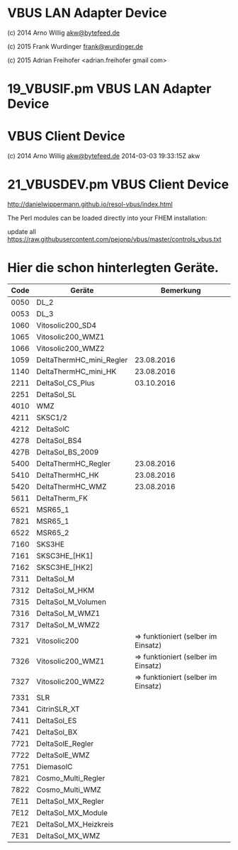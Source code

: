# VBUS LAN Adapter Device

 (c) 2014 Arno Willig <akw@bytefeed.de>
 
 (c) 2015 Frank Wurdinger <frank@wurdinger.de>
 
 (c) 2015 Adrian Freihofer <adrian.freihofer gmail com>

# 19_VBUSIF.pm    VBUS LAN Adapter Device


# VBUS Client Device

 (c) 2014 Arno Willig <akw@bytefeed.de>  2014-03-03 19:33:15Z akw 

# 21_VBUSDEV.pm   VBUS Client Device 


http://danielwippermann.github.io/resol-vbus/index.html



The Perl modules can be loaded directly into your FHEM installation:

 update all https://raw.githubusercontent.com/pejonp/vbus/master/controls_vbus.txt



Hier die schon hinterlegten Geräte. 
======

|Code | Geräte|Bemerkung|
| ------------- | ----------- | ----------- |
|0050 |  DL_2 |
|0053 |  DL_3 |
|1060|Vitosolic200_SD4|
|1065|Vitosolic200_WMZ1|
|1066|Vitosolic200_WMZ2|
|1059|DeltaThermHC_mini_Regler| 23.08.2016
|1140|DeltaThermHC_mini_HK| 23.08.2016
|2211|DeltaSol_CS_Plus| 03.10.2016
|2251|DeltaSol_SL|
|4010|WMZ|
|4211|SKSC1/2|
|4212|DeltaSolC|
|4278|DeltaSol_BS4|
|427B|DeltaSol_BS_2009|
|5400|DeltaThermHC_Regler| 23.08.2016
|5410|DeltaThermHC_HK| 23.08.2016
|5420|DeltaThermHC_WMZ| 23.08.2016
|5611| DeltaTherm_FK|
|6521| MSR65_1|
|7821| MSR65_1|
|6522| MSR65_2|
|7160| SKS3HE|
|7161| SKSC3HE_[HK1]|
|7162| SKSC3HE_[HK2]|
|7311| DeltaSol_M|
|7312| DeltaSol_M_HKM|
|7315| DeltaSol_M_Volumen|
|7316| DeltaSol_M_WMZ1|
|7317| DeltaSol_M_WMZ2|
|7321| Vitosolic200|       => funktioniert (selber im Einsatz)
|7326| Vitosolic200_WMZ1|  => funktioniert (selber im Einsatz)
|7327| Vitosolic200_WMZ2|  => funktioniert (selber im Einsatz)
|7331| SLR|
|7341| CitrinSLR_XT|
|7411| DeltaSol_ES|
|7421| DeltaSol_BX|
|7721| DeltaSolE_Regler|
|7722| DeltaSolE_WMZ|
|7751| DiemasolC|
|7821| Cosmo_Multi_Regler|
|7822| Cosmo_Multi_WMZ|
|7E11| DeltaSol_MX_Regler|
|7E12| DeltaSol_MX_Module|
|7E21| DeltaSol_MX_Heizkreis|
|7E31| DeltaSol_MX_WMZ|
